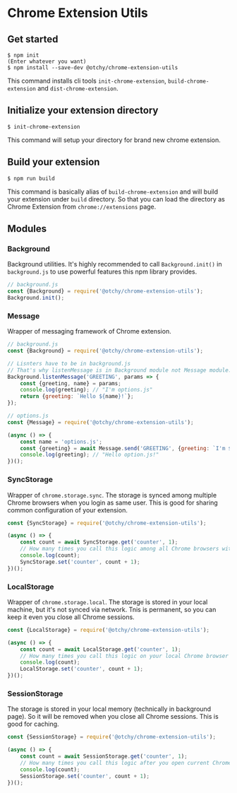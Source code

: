 # Chrome Extension Utils

## Get started
```
$ npm init
(Enter whatever you want)
$ npm install --save-dev @otchy/chrome-extension-utils
```

This command installs cli tools `init-chrome-extension`, `build-chrome-extension` and `dist-chrome-extension`.

## Initialize your extension directory
```
$ init-chrome-extension
```
This command will setup your directory for brand new chrome extension.

## Build your extension
```
$ npm run build
```
This command is basically alias of `build-chrome-extension` and will build your extension under `build` directory. So that you can load the directory as Chrome Extension from `chrome://extensions` page.

## Modules

### Background

Background utilities. It's highly recommended to call `Background.init()` in `background.js` to use powerful features this npm library provides.

```js
// background.js
const {Background} = require('@otchy/chrome-extension-utils');
Background.init();
```

### Message

Wrapper of messaging framework of Chrome extension.

```js
// background.js
const {Background} = require('@otchy/chrome-extension-utils');

// Lisnters have to be in background.js
// That's why listenMessage is in Background module not Message module.
Background.listenMessage('GREETING', params => {
    const {greeting, name} = params;
    console.log(greeting); // "I'm options.js"
    return {greeting: `Hello ${name}!`};
});
```

```js
// options.js
const {Message} = require('@otchy/chrome-extension-utils');

(async () => {
    const name = 'options.js';
    const {greeting} = await Message.send('GREETING', {greeting: `I'm ${name}`, name});
    console.log(greeting); // "Hello option.js!"
})();
```

### SyncStorage

Wrapper of `chrome.storage.sync`. The storage is synced among multiple Chrome browsers when you login as same user. This is good for sharing common configuration of your extension.

```js
const {SyncStorage} = require('@otchy/chrome-extension-utils');

(async () => {
    const count = await SyncStorage.get('counter', 1);
    // How many times you call this logic among all Chrome browsers with your extension
    console.log(count);
    SyncStorage.set('counter', count + 1);
})();
```

### LocalStorage

Wrapper of `chrome.storage.local`. The storage is stored in your local machine, but it's not synced via network. Tnis is permanent, so you can keep it even you close all Chrome sessions.

```js
const {LocalStorage} = require('@otchy/chrome-extension-utils');

(async () => {
    const count = await LocalStorage.get('counter', 1);
    // How many times you call this logic on your local Chrome browser with your extension
    console.log(count);
    LocalStorage.set('counter', count + 1);
})();
```

### SessionStorage
The storage is stored in your local memory (technically in background page). So it will be removed when you close all Chrome sessions. This is good for caching.

```js
const {SessionStorage} = require('@otchy/chrome-extension-utils');

(async () => {
    const count = await SessionStorage.get('counter', 1);
    // How many times you call this logic after you open current Chrome session
    console.log(count);
    SessionStorage.set('counter', count + 1);
})();
```
